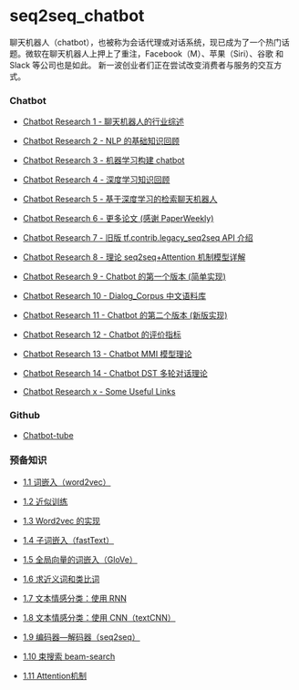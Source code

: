 # seq2seq_chatbot

聊天机器人（chatbot），也被称为会话代理或对话系统，现已成为了一个热门话题。微软在聊天机器人上押上了重注，Facebook（M）、苹果（Siri）、谷歌 和 Slack 等公司也是如此。 新一波创业者们正在尝试改变消费者与服务的交互方式。

### Chatbot

- [Chatbot Research 1 - 聊天机器人的行业综述][b1]

- [Chatbot Research 2 - NLP 的基础知识回顾][b2]

- [Chatbot Research 3 - 机器学习构建 chatbot][b3]

- [Chatbot Research 4 - 深度学习知识回顾][b4]

- [Chatbot Research 5 - 基于深度学习的检索聊天机器人][b5]

- [Chatbot Research 6 - 更多论文 (感谢 PaperWeekly)][b6]

- [Chatbot Research 7 - 旧版 tf.contrib.legacy_seq2seq API 介绍][b7]

- [Chatbot Research 8 - 理论 seq2seq+Attention 机制模型详解][b8]

- [Chatbot Research 9 - Chatbot 的第一个版本 (简单实现)][b9]

- [Chatbot Research 10 - Dialog_Corpus 中文语料库][b10]

- [Chatbot Research 11 - Chatbot 的第二个版本 (新版实现)][0]

- [Chatbot Research 12 - Chatbot 的评价指标][0]

- [Chatbot Research 13 - Chatbot MMI 模型理论][0]

- [Chatbot Research 14 - Chatbot DST 多轮对话理论][0]

- [Chatbot Research x - Some Useful Links][bot5_1]

[0]: /chatbot
[b1]: /2019/08/11/chatbot/chatbot-research1/
[b2]: /2019/08/12/chatbot/chatbot-research2/
[b3]: /2019/08/13/chatbot/chatbot-research3/
[b4]: /2019/08/14/chatbot/chatbot-research4/
[b5]: /2019/08/15/chatbot/chatbot-research5/
[b6]: /2019/08/16/chatbot/chatbot-research6/
[b7]: /2019/08/17/chatbot/chatbot-research7/
[b8]: /3017/11/17/chatbot/chatbot-research8/
[b9]:/3017/11/26/chatbot/chatbot-research9/
[b10]: /2019/08/20/chatbot/chatbot-research10/

[bot5_1]: /2019/08/15/chatbot/chatbot-research5_1/

### Github

- [Chatbot-tube](https://github.com/chatbot-tube)

### 预备知识

- [1.1 词嵌入（word2vec）][0]

- [1.2 近似训练][0]

- [1.3 Word2vec 的实现][0]

- [1.4 子词嵌入（fastText）][0]

- [1.5 全局向量的词嵌入（GloVe）][0]

- [1.6 求近义词和类比词][0]

- [1.7 文本情感分类：使用 RNN][0]

- [1.8 文本情感分类：使用 CNN（textCNN）][0]

- [1.9 编码器—解码器（seq2seq）][0]

- [1.10 束搜索 beam-search][0]

- [1.11 Attention机制][0]


[0]: https://github.com/blair101/seq2seq_chatbot/
